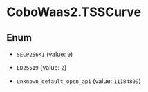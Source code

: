 # CoboWaas2.TSSCurve

## Enum


* `SECP256K1` (value: `0`)

* `ED25519` (value: `2`)

* `unknown_default_open_api` (value: `11184809`)


